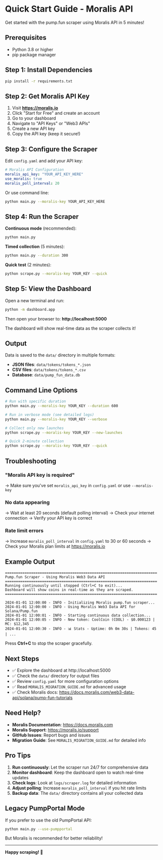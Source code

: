 # Quick Start Guide - Moralis API

Get started with the pump.fun scraper using Moralis API in 5 minutes!

## Prerequisites

- Python 3.8 or higher
- pip package manager

## Step 1: Install Dependencies

```bash
pip install -r requirements.txt
```

## Step 2: Get Moralis API Key

1. Visit **https://moralis.io**
2. Click "Start for Free" and create an account
3. Go to your dashboard
4. Navigate to "API Keys" or "Web3 APIs"
5. Create a new API key
6. Copy the API key (keep it secure!)

## Step 3: Configure the Scraper

Edit `config.yaml` and add your API key:

```yaml
# Moralis API Configuration
moralis_api_key: "YOUR_API_KEY_HERE"
use_moralis: true
moralis_poll_interval: 20
```

Or use command line:

```bash
python main.py --moralis-key YOUR_API_KEY_HERE
```

## Step 4: Run the Scraper

**Continuous mode** (recommended):
```bash
python main.py
```

**Timed collection** (5 minutes):
```bash
python main.py --duration 300
```

**Quick test** (2 minutes):
```bash
python scrape.py --moralis-key YOUR_KEY --quick
```

## Step 5: View the Dashboard

Open a new terminal and run:

```bash
python -m dashboard.app
```

Then open your browser to: **http://localhost:5000**

The dashboard will show real-time data as the scraper collects it!

## Output

Data is saved to the `data/` directory in multiple formats:

- **JSON files**: `data/tokens/tokens_*.json`
- **CSV files**: `data/tokens/tokens_*.csv`
- **Database**: `data/pump_fun_data.db`

## Command Line Options

```bash
# Run with specific duration
python main.py --moralis-key YOUR_KEY --duration 600

# Run in verbose mode (see detailed logs)
python main.py --moralis-key YOUR_KEY --verbose

# Collect only new launches
python scrape.py --moralis-key YOUR_KEY --new-launches

# Quick 2-minute collection
python scrape.py --moralis-key YOUR_KEY --quick
```

## Troubleshooting

### "Moralis API key is required"
→ Make sure you've set `moralis_api_key` in `config.yaml` or use `--moralis-key`

### No data appearing
→ Wait at least 20 seconds (default polling interval)
→ Check your internet connection
→ Verify your API key is correct

### Rate limit errors
→ Increase `moralis_poll_interval` in `config.yaml` to 30 or 60 seconds
→ Check your Moralis plan limits at https://moralis.io

## Example Output

```
======================================================================
Pump.fun Scraper - Using Moralis Web3 Data API
======================================================================
Running continuously until stopped (Ctrl+C to exit)...
Dashboard will show coins in real-time as they are scraped.
======================================================================

2024-01-01 12:00:00 - INFO - Initializing Moralis pump.fun scraper...
2024-01-01 12:00:00 - INFO - Using Moralis Web3 Data API for Solana/Pump.fun
2024-01-01 12:00:01 - INFO - Starting continuous data collection...
2024-01-01 12:00:05 - INFO - New token: CoolCoin (COOL) - $0.000123 | MC: $12,345
2024-01-01 12:00:30 - INFO - 📊 Stats - Uptime: 0h 0m 30s | Tokens: 45 | ...
```

Press **Ctrl+C** to stop the scraper gracefully.

## Next Steps

- ✅ Explore the dashboard at http://localhost:5000
- ✅ Check the `data/` directory for output files
- ✅ Review `config.yaml` for more configuration options
- ✅ Read `MORALIS_MIGRATION_GUIDE.md` for advanced usage
- ✅ Check Moralis docs: https://docs.moralis.com/web3-data-api/solana/pump-fun-tutorials

## Need Help?

- **Moralis Documentation**: https://docs.moralis.com
- **Moralis Support**: https://moralis.io/support
- **GitHub Issues**: Report bugs and issues
- **Migration Guide**: See `MORALIS_MIGRATION_GUIDE.md` for detailed info

## Pro Tips

1. **Run continuously**: Let the scraper run 24/7 for comprehensive data
2. **Monitor dashboard**: Keep the dashboard open to watch real-time updates
3. **Check logs**: Look at `logs/scraper.log` for detailed information
4. **Adjust polling**: Increase `moralis_poll_interval` if you hit rate limits
5. **Backup data**: The `data/` directory contains all your collected data

## Legacy PumpPortal Mode

If you prefer to use the old PumpPortal API:

```bash
python main.py --use-pumpportal
```

But Moralis is recommended for better reliability!

---

**Happy scraping! 🚀**
